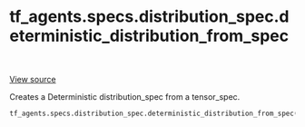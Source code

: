 <div itemscope itemtype="http://developers.google.com/ReferenceObject">
<meta itemprop="name" content="tf_agents.specs.distribution_spec.deterministic_distribution_from_spec" />
<meta itemprop="path" content="Stable" />
</div>

# tf_agents.specs.distribution_spec.deterministic_distribution_from_spec

<table class="tfo-notebook-buttons tfo-api" align="left">
</table>

<a target="_blank" href="https://github.com/tensorflow/agents/tree/master/tf_agents/specs/distribution_spec.py">View
source</a>

Creates a Deterministic distribution_spec from a tensor_spec.

``` python
tf_agents.specs.distribution_spec.deterministic_distribution_from_spec(spec)
```



<!-- Placeholder for "Used in" -->
